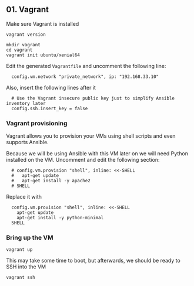 ## 01. Vagrant

Make sure Vagrant is installed

```
vagrant version
```

```
mkdir vagrant
cd vagrant
vagrant init ubuntu/xenial64
```

Edit the generated `Vagrantfile` and uncomment the following line:

```
  config.vm.network "private_network", ip: "192.168.33.10"
```

Also, insert the following lines after it

```
  # Use the Vagrant insecure public key just to simplify Ansible inventory later
  config.ssh.insert_key = false
```

### Vagrant provisioning

Vagrant allows you to provision your VMs using shell scripts and even supports Ansible.

Because we will be using Ansible with this VM later on we will need Python installed on the VM. Uncomment and edit the following section:

```
  # config.vm.provision "shell", inline: <<-SHELL
  #   apt-get update
  #   apt-get install -y apache2
  # SHELL
```

Replace it with

```
  config.vm.provision "shell", inline: <<-SHELL
    apt-get update
    apt-get install -y python-minimal
  SHELL
```

### Bring up the VM

```
vagrant up
```

This may take some time to boot, but afterwards, we should be ready to SSH into the VM

```
vagrant ssh
```
